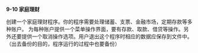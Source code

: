 **9-10 家庭理财**

创建一个家庭理财程序。你的程序需要处理储蓄、支票、金融市场，定期存款等多种账户。
为每种账户提供一个菜单操作界面，要有存款、取款、借贷等操作。另外还要提供一个取消操作选项。用户退出这个程序时相应的数据应保存到文件中。（出去备份的目的，程序运行的过程中也要备份）